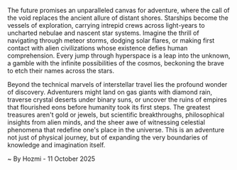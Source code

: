 
The future promises an unparalleled canvas for adventure, where the call of the void replaces the ancient allure of distant shores. Starships become the vessels of exploration, carrying intrepid crews across light-years to uncharted nebulae and nascent star systems. Imagine the thrill of navigating through meteor storms, dodging solar flares, or making first contact with alien civilizations whose existence defies human comprehension. Every jump through hyperspace is a leap into the unknown, a gamble with the infinite possibilities of the cosmos, beckoning the brave to etch their names across the stars.

Beyond the technical marvels of interstellar travel lies the profound wonder of discovery. Adventurers might land on gas giants with diamond rain, traverse crystal deserts under binary suns, or uncover the ruins of empires that flourished eons before humanity took its first steps. The greatest treasures aren't gold or jewels, but scientific breakthroughs, philosophical insights from alien minds, and the sheer awe of witnessing celestial phenomena that redefine one's place in the universe. This is an adventure not just of physical journey, but of expanding the very boundaries of knowledge and imagination itself.

~ By Hozmi - 11 October 2025
